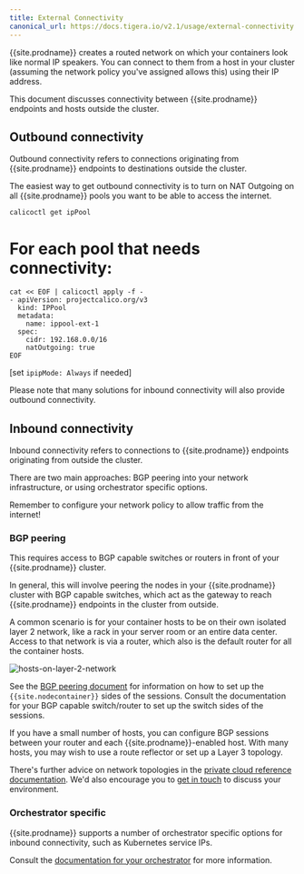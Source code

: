 ```yaml
---
title: External Connectivity
canonical_url: https://docs.tigera.io/v2.1/usage/external-connectivity
---
```


{{site.prodname}} creates a routed network on which your containers look like normal IP
speakers. You can connect to them from a host in your cluster (assuming the
network policy you've assigned allows this) using their IP address.

This document discusses connectivity between {{site.prodname}} endpoints and hosts outside
the cluster.

## Outbound connectivity

Outbound connectivity refers to connections originating from {{site.prodname}} endpoints
to destinations outside the cluster.

The easiest way to get outbound connectivity is to turn on NAT Outgoing on all
{{site.prodname}} pools you want to be able to access the internet.

```shell
calicoctl get ipPool
```

# For each pool that needs connectivity:
```
cat << EOF | calicoctl apply -f -
- apiVersion: projectcalico.org/v3
  kind: IPPool
  metadata:
    name: ippool-ext-1
  spec:
    cidr: 192.168.0.0/16
    natOutgoing: true
EOF
```

[set `ipipMode: Always` if needed]

Please note that many solutions for inbound connectivity will also provide
outbound connectivity.

## Inbound connectivity

Inbound connectivity refers to connections to {{site.prodname}} endpoints originating from
outside the cluster.

There are two main approaches: BGP peering into your network infrastructure, or
using orchestrator specific options.

Remember to configure your network policy to allow traffic from the internet!

### BGP peering

This requires access to BGP capable switches or routers in front of your {{site.prodname}}
cluster.

In general, this will involve peering the nodes in your {{site.prodname}} cluster with BGP
capable switches, which act as the gateway to reach {{site.prodname}} endpoints in the
cluster from outside.

A common scenario is for your container hosts to be on their own isolated layer
2 network, like a rack in your server room or an entire data center.  Access to
that network is via a router, which also is the default router for all the
container hosts.

![hosts-on-layer-2-network]({{site.baseurl}}/images/hosts-on-layer-2-network.png)

See the [BGP peering document]({{site.baseurl}}/{{page.version}}/usage/configuration/bgp)
for information on how to set up the `{{site.nodecontainer}}` sides of the sessions.
Consult the documentation for your BGP capable switch/router to set up the
switch sides of the sessions.

If you have a small number of hosts, you can configure BGP sessions between your router and each {{site.prodname}}-enabled host. With many hosts, you may wish to use a
route reflector or set up a Layer 3 topology.

There's further advice on network topologies in the [private cloud reference documentation]({{site.baseurl}}/{{page.version}}/reference/).
We'd also encourage you to [get in touch](https://www.projectcalico.org/contact/)
to discuss your environment.

### Orchestrator specific

{{site.prodname}} supports a number of orchestrator specific options for inbound
connectivity, such as Kubernetes service IPs.

Consult the [documentation for your orchestrator]({{site.baseurl}}/{{page.version}}/getting-started) for more information.
